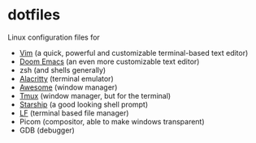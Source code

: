 # dotfiles

Linux configuration files for
- [Vim](https://github.com/vim/vim) (a quick, powerful and customizable terminal-based text editor)
- [Doom Emacs](https://github.com/hlissner/doom-emacs) (an even more customizable text editor)
- zsh (and shells generally)
- [Alacritty](https://github.com/alacritty/alacritty) (terminal emulator)
- [Awesome](https://awesomewm.org/) (window manager)
- [Tmux](https://github.com/tmux/tmux/wiki) (window manager, but for the terminal)
- [Starship](https://starship.rs/) (a good looking shell prompt)
- [LF](https://github.com/gokcehan/lf) (terminal based file manager)
- Picom (compositor, able to make windows transparent)
- GDB (debugger)


